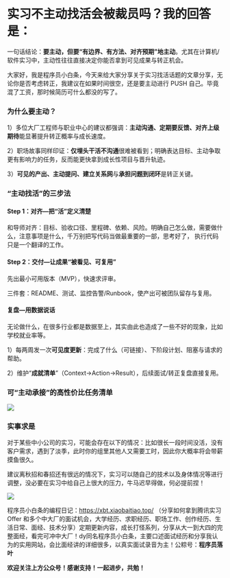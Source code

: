 # 实习不主动找活会被裁员吗？我的回答是：

一句话结论：**要主动，但要“有边界、有方法、对齐预期”地主动**。尤其在计算机/软件实习中，主动性往往直接决定你能否拿到可见成果与转正机会。

大家好，我是程序员小白条，今天来给大家分享关于实习找活话题的文章分享，无论你是否考虑转正，我建议在如果时间很空，还是要主动进行 PUSH 自己。毕竟混了工资，那时候简历可什么都没的写了。

### 为什么要主动？

1）多位大厂工程师与职业中心的建议都强调：**主动沟通、定期要反馈、对齐上级期待**能显著提升转正概率与成长速度。

2）职场故事同样印证：**仅埋头干活不沟通**很难被看到；明确表达目标、主动争取更有影响力的任务，反而能更快拿到成长性项目与晋升轨迹。

3）**可见的产出、主动提问、建立关系网**与**承担问题到闭环**是转正关键。

### “主动找活”的三步法

#### Step 1：对齐—把“活”定义清楚

和导师对齐：目标、验收口径、里程碑、依赖、风险。明确自己怎么做，需要做什么，注意事项是什么，千万别把写代码当做最重要的一部，思考好了， 执行代码只是一个翻译的工作。

#### Step 2：交付—让成果“被看见、可复用”

先出最小可用版本（MVP），快速求评审。

三件套：README、测试、监控告警/Runbook，使产出可被团队留存与复用。

#### 复盘—用数据说话

无论做什么，在很多行业都是数据至上，其实由此也造成了一些不好的现象，比如学校就业率等。

1）每两周发一次**可见度更新**：完成了什么（可链接）、下阶段计划、阻塞与请求的帮助。

2）维护“**成就清单**”（Context→Action→Result），后续面试/转正复盘直接复用。

### 可“主动承接”的高性价比任务清单

![](https://pic.yupi.icu/5563/202508181939565.png)

### 实事求是

对于某些中小公司的实习，可能会存在以下的情况：比如很长一段时间没活，没有客户需求，遇到了淡季，此时你的组里其他人又需要工时，因此你大概率将会带薪摸鱼很久。

建议离秋招和春招还有很远的情况下，实习可以随自己的技术以及身体情况等进行调整，没必要在实习中给自己上很大的压力，牛马迟早得做，何必提前捏！

![](https://pic.yupi.icu/5563/202508181945544.png)

程序员小白条的编程日记：https://xbt.xiaobaitiao.top/ （分享如何拿到腾讯实习 Offer 和多个中大厂的面试机会，大学经历、求职经历、职场工作、创作经历、生活日常、面经、技术分享）定期更新内容，成长打怪系列，分享从大一到大四的完整面经，看完可冲中大厂！dy同名程序员小白条，主要口述面试经历和分享我认为的实用网站，会比面经讲的详细很多，以真实面试录音为主！公粽号：**程序员落叶**

**欢迎关注上方公众号！感谢支持！一起进步，共勉！**